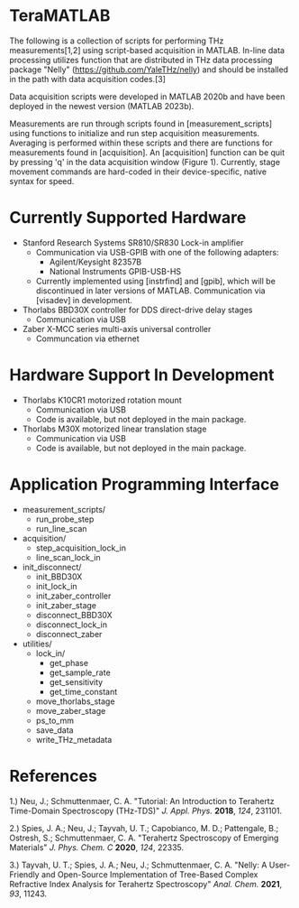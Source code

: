 # TeraMATLAB
The following is a collection of scripts for performing THz measurements[1,2] using script-based acquisition in MATLAB. In-line data processing utilizes function that are distributed in THz data processing package "Nelly" (https://github.com/YaleTHz/nelly) and should be installed in the path with data acquisition codes.[3]

Data acquisition scripts were developed in MATLAB 2020b and have been deployed in the newest version (MATLAB 2023b).

Measurements are run through scripts found in [measurement_scripts] using functions to initialize and run step acquisition measurements. Averaging is performed within these scripts and there are functions for measurements found in [acquisition]. An [acquisition] function can be quit by pressing 'q' in the data acquisition window (Figure 1). Currently, stage movement commands are hard-coded in their device-specific, native syntax for speed.

# Currently Supported Hardware
- Stanford Research Systems SR810/SR830 Lock-in amplifier
  - Communication via USB-GPIB with one of the following adapters:
    - Agilent/Keysight 82357B
    - National Instruments GPIB-USB-HS
  - Currently implemented using [instrfind] and [gpib], which will be discontinued in later versions of MATLAB. Communication via [visadev] in development.
- Thorlabs BBD30X controller for DDS direct-drive delay stages
  - Communication via USB
- Zaber X-MCC series multi-axis universal controller
  - Communcation via ethernet

# Hardware Support In Development
- Thorlabs K10CR1 motorized rotation mount
  - Communication via USB
  - Code is available, but not deployed in the main package.
- Thorlabs M30X motorized linear translation stage
  - Communication via USB
  - Code is available, but not deployed in the main package.
 
# Application Programming Interface
- measurement_scripts/
  - run_probe_step
  - run_line_scan
- acquisition/
  - step_acquisition_lock_in
  - line_scan_lock_in
- init_disconnect/
  - init_BBD30X
  - init_lock_in
  - init_zaber_controller
  - init_zaber_stage
  - disconnect_BBD30X
  - disconnect_lock_in
  - disconnect_zaber
- utilities/
  - lock_in/
    - get_phase
    - get_sample_rate
    - get_sensitivity
    - get_time_constant
  - move_thorlabs_stage
  - move_zaber_stage
  - ps_to_mm
  - save_data
  - write_THz_metadata

# References
1.) Neu, J.; Schmuttenmaer, C. A. "Tutorial: An Introduction to Terahertz Time-Domain Spectroscopy (THz-TDS)" _J. Appl. Phys._ **2018**, _124_, 231101.

2.) Spies, J. A.; Neu, J.; Tayvah, U. T.; Capobianco, M. D.; Pattengale, B.; Ostresh, S.; Schmuttenmaer, C. A. "Terahertz Spectroscopy of Emerging Materials" _J. Phys. Chem. C_ **2020**, _124_, 22335.

3.) Tayvah, U. T.; Spies, J. A.; Neu, J.; Schmuttenmaer, C. A. "Nelly: A User-Friendly and Open-Source Implementation of Tree-Based Complex Refractive Index Analysis for Terahertz Spectroscopy" _Anal. Chem._ **2021**, _93_, 11243.
